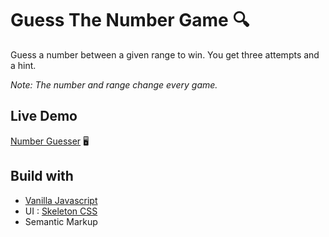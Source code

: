 # Guess The Number Game :mag:

Guess a number between a given range to win. You get three attempts and a hint.

_Note: The number and range change every game._

## Live Demo

[Number Guesser](https://sahil-randhawa.github.io/guess-the-number-game/) :desktop_computer:

## Build with

- [Vanilla Javascript](https://www.javatpoint.com/what-is-vanilla-javascript)
- UI : [Skeleton CSS](http://getskeleton.com/)
- Semantic Markup
